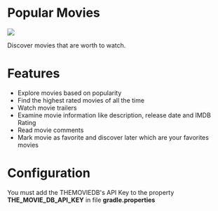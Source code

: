 # Popular Movies
![](https://user-images.githubusercontent.com/4371214/30726849-6439f19a-9f1b-11e7-9daa-8f58710117cf.png)

Discover movies that are worth to watch.

# Features
- Explore movies based on popularity
- Find the highest rated movies of all the time
- Watch movie trailers
- Examine movie information like description, release date and IMDB Rating
- Read movie comments
- Mark movie as favorite and discover later which are your favorites movies

# Configuration

You must add the THEMOVIEDB's API Key to the property **THE_MOVIE_DB_API_KEY** 
 in file **gradle.properties**
